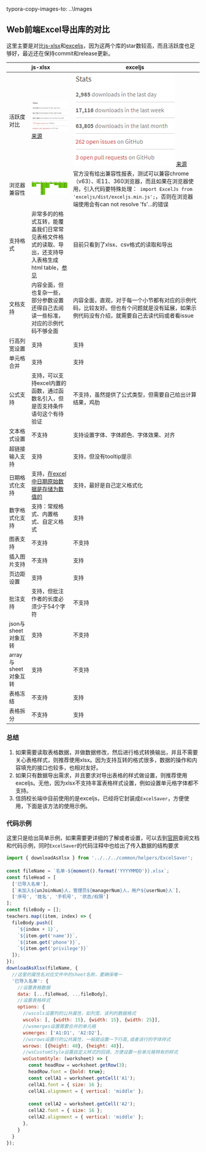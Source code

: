 typora-copy-images-to: ..\Images

## Web前端Excel导出库的对比

这里主要是对比[js-xlsx](https://github.com/SheetJS/js-xlsx)和[exceljs](https://github.com/guyonroche/exceljs)，因为这两个库的star数较高，而且活跃度也足够好，最近还在保持commit和release更新。



|                 | js-xlsx                                  | exceljs                                  |
| --------------- | :--------------------------------------- | ---------------------------------------- |
| 活跃度对比           | ![1517281069186](../Images/1517281069186.png)[来源](https://www.npmjs.com/package/xlsx) | ![1517281027622](../Images/1517281027622.png) [来源](https://www.npmjs.com/package/exceljs) |
| 浏览器兼容性          | ![1517281136448](../Images/1517281136448.png) | 官方没有给出兼容性报表，测试可以兼容chrome（v63）、IE11、360浏览器，而且如果在浏览器使用，引入代码要特殊处理：` import ExcelJs from 'exceljs/dist/exceljs.min.js';`，否则在浏览器端使用会有can not resolve 'fs'...的错误 |
| 支持格式            | 非常多的的格式互转，能覆盖我们日常常见表格文件格式的读取、导出，还支持导入表格生成html table，[参见](https://github.com/SheetJS/js-xlsx#file-formats) | 目前只看到了xlsx、csv格式的读取和导出                   |
| 文档支持            | 内容全面，但也复杂一些，部分参数设置还得自己去阅读一些标准，对应的示例代码不够全面 | 内容全面，直观，对于每一个小节都有对应的示例代码，比较友好。但也有个问题就是没有延展，如果示例代码没有介绍，就需要自己去读代码或者看issue |
| 行高列宽设置          | 支持                                       | 支持                                       |
| 单元格合并           | 支持                                       | 支持                                       |
| 公式支持            | 支持，可以支持excel内置的函数，通过函数名引入，但是否支持条件语句这个有待验证 | 不支持，虽然提供了公式类型，但需要自己给出计算结果，鸡肋             |
| 文本格式设置          | 不支持                                      | 支持设置字体、字体颜色、字体效果、对齐                      |
| 超链接输入支持         | 支持                                       | 支持，但没有tooltip提示                          |
| 日期格式化支持         | 支持，[在excel中日期原始数据是存储为数值的](https://github.com/SheetJS/js-xlsx#file-formats) | 支持，最好是自己定义格式化                            |
| 数字格式化支持         | 支持：常规格式、内置格式、自定义格式                       | 支持                                       |
| 图表支持            | 不支持                                      | 不支持                                      |
| 插入图片支持          | 不支持                                      | 支持                                       |
| 页边距设置           | 支持                                       | 支持                                       |
| 批注支持            | 支持，但批注作者的长度必须少于54个字符                     | 不支持                                      |
| json与sheet对象互转  | 支持                                       | 不支持                                      |
| array与sheet对象互转 | 支持                                       | 不支持                                      |
| 表格冻结            | 不支持                                      | 支持                                       |
| 表格拆分            | 不支持                                      | 支持                                       |

### 总结

1. 如果需要读取表格数据，并做数据修改，然后进行格式转换输出，并且不需要关心表格样式，则推荐使用xlsx。因为支持互转的格式很多，数据的操作和内容填充的接口也较多，也相对友好。
2. 如果只有数据导出需求，并且要求对导出表格的样式做设置，则推荐使用exceljs。无他，因为xlsx不支持丰富表格样式设置，例如设置单元格字体都不支持。
3. 信鸽校长端中目前使用的是exceljs，已经将它封装成`ExcelSaver`，方便使用，下面是该方法的使用示例。

### 代码示例

这里只是给出简单示例，如果需要更详细的了解或者设置，可以去到[官网](https://github.com/guyonroche/exceljs)查阅文档和代码示例，同时`ExcelSaver`的代码注释中也给出了传入数据的结构要求

``` javascript
import { downloadAsXlsx } from '../../../common/helpers/ExcelSaver';

const fileName = `名单-${moment().format('YYYYMMDD')}.xlsx`;
const fileHead = [
  ['已导入名单'],
  [`未加入${unJoinNum}人，管理员${managerNum}人，用户${userNum}人`],
  ['序号', '姓名', '手机号', '状态/权限']
];
const fileBody = [];
teachers.map((item, index) => {
  fileBody.push([
    `${index + 1}`,
    `${item.get('name')}`,
    `${item.get('phone')}`,
    `${item.get('privilege')}`
  ]);
});
downloadAsXlsx(fileName, {
  //这里的属性名对应文件中的sheet名称，要确保唯一
  '已导入名单': {
    //设置表格数据
    data: [...fileHead, ...fileBody],
    //设置表格样式
    options: {
      //wscols设置列的公共属性，如列宽、该列的数据格式
      wscols: [, {width: 15}, {width: 15}, {width: 25}],
      //wsmerges设置需要合并的单元格
      wsmerges: ['A1:D1', 'A2:D2'],
      //wsrows设置行的公共属性，一般就设置一下行高,或者该行的字体样式
      wsrows: [{height: 40}, {height: 40}],
      //wsCustomStyle设置自定义样式的回调，方便设置一些单元格特有的样式
      wsCustomStyle: (worksheet) => { 
        const headRow = worksheet.getRow(3);
        headRow.font = {bold: true};
        const cellA1 = worksheet.getCell('A1');
        cellA1.font = { size: 16 };
        cellA1.alignment = { vertical: 'middle' };

        const cellA2 = worksheet.getCell('A2');
        cellA2.font = { size: 16 };
        cellA2.alignment = { vertical: 'middle' };
      },
    }
  }
});
```

